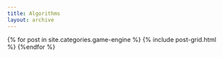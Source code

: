```yaml
---
title: Algorithms
layout: archive
---
```

{% for post in site.categories.game-engine %}
  {% include post-grid.html %}
{%endfor %}<!--/.tiles -->
